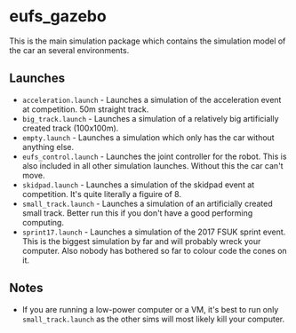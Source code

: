 # eufs_gazebo
This is the main simulation package which contains the simulation model of the car an several environments.

## Launches

- `acceleration.launch` - Launches a simulation of the acceleration event at competition. 50m straight track.
- `big_track.launch` - Launches a simulation of a relatively big artificially created track (100x100m).
- `empty.launch` - Launches a simulation which only has the car without anything else.
- `eufs_control.launch` - Launches the joint controller for the robot. This is also included in all other simulation launches. Without this the car can't move.
- `skidpad.launch` - Launches a simulation of the skidpad event at competition. It's quite literally a figuire of 8.
- `small_track.launch` - Launches a simulation of an artificially created small track. Better run this if you don't have a good performing computing.
- `sprint17.launch` - Launches a simulation of the 2017 FSUK sprint event. This is the biggest simulation by far and will probably wreck your computer. Also nobody has bothered so far to colour code the cones on it.

## Notes
- If you are running a low-power computer or a VM, it's best to run only `small_track.launch` as the other sims will most likely kill your computer.
